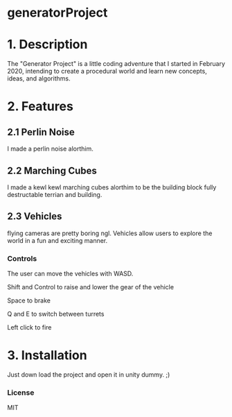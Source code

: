 # generatorProject

# 1. Description
The "Generator Project" is a little coding adventure that I started in February 2020, intending to create a procedural world and learn new concepts, ideas, and algorithms.

# 2. Features
## 2.1 Perlin Noise
I made a perlin noise alorthim.
## 2.2 Marching Cubes
I made a kewl kewl marching cubes alorthim to be the building block fully destructable terrian and building.
## 2.3 Vehicles
flying cameras are pretty boring ngl. Vehicles allow users to explore the world in a fun and exciting manner.

### Controls
The user can move the vehicles with WASD.


Shift and Control to raise and lower the gear of the vehicle


Space to brake


Q and E to switch between turrets


Left click to fire



# 3. Installation
Just down load the project and open it in unity dummy. ;)


### License
MIT
